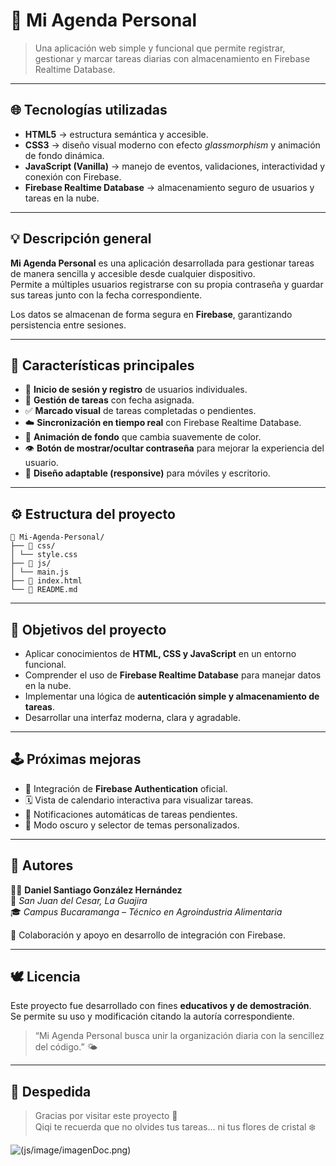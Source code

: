 # 📘 Mi Agenda Personal

> Una aplicación web simple y funcional que permite registrar, gestionar y marcar tareas diarias con almacenamiento en Firebase Realtime Database.

---

## 🌐 Tecnologías utilizadas

- **HTML5** → estructura semántica y accesible.  
- **CSS3** → diseño visual moderno con efecto *glassmorphism* y animación de fondo dinámica.  
- **JavaScript (Vanilla)** → manejo de eventos, validaciones, interactividad y conexión con Firebase.  
- **Firebase Realtime Database** → almacenamiento seguro de usuarios y tareas en la nube.

---

## 💡 Descripción general

**Mi Agenda Personal** es una aplicación desarrollada para gestionar tareas de manera sencilla y accesible desde cualquier dispositivo.  
Permite a múltiples usuarios registrarse con su propia contraseña y guardar sus tareas junto con la fecha correspondiente.

Los datos se almacenan de forma segura en **Firebase**, garantizando persistencia entre sesiones.

---

## 🔑 Características principales

- 🔐 **Inicio de sesión y registro** de usuarios individuales.  
- 🧾 **Gestión de tareas** con fecha asignada.  
- ✅ **Marcado visual** de tareas completadas o pendientes.  
- ☁️ **Sincronización en tiempo real** con Firebase Realtime Database.  
- 🌈 **Animación de fondo** que cambia suavemente de color.  
- 👁️ **Botón de mostrar/ocultar contraseña** para mejorar la experiencia del usuario.  
- 📱 **Diseño adaptable (responsive)** para móviles y escritorio.  

---

## ⚙️ Estructura del proyecto
```
📂 Mi-Agenda-Personal/
├── 📁 css/
│ └── style.css
├── 📁 js/
│ └── main.js
├── 📄 index.html
└── 📄 README.md
```

---

## 🧭 Objetivos del proyecto

- Aplicar conocimientos de **HTML, CSS y JavaScript** en un entorno funcional.  
- Comprender el uso de **Firebase Realtime Database** para manejar datos en la nube.  
- Implementar una lógica de **autenticación simple y almacenamiento de tareas**.  
- Desarrollar una interfaz moderna, clara y agradable.  

---

## 🕹️ Próximas mejoras

- 🔐 Integración de **Firebase Authentication** oficial.  
- 🗓️ Vista de calendario interactiva para visualizar tareas.  
- 🔔 Notificaciones automáticas de tareas pendientes.  
- 🌙 Modo oscuro y selector de temas personalizados.  

---

## 💬 Autores

👨‍💻 **Daniel Santiago González Hernández**  
📍 *San Juan del Cesar, La Guajira*  
🎓 *Campus Bucaramanga – Técnico en Agroindustria Alimentaria*

🤝 Colaboración y apoyo en desarrollo de integración con Firebase.

---

## 🕊️ Licencia

Este proyecto fue desarrollado con fines **educativos y de demostración**.  
Se permite su uso y modificación citando la autoría correspondiente.

> “Mi Agenda Personal busca unir la organización diaria con la sencillez del código.” 🌤️

---

## 💮 Despedida

> Gracias por visitar este proyecto 🌸  
> Qiqi te recuerda que no olvides tus tareas... ni tus flores de cristal ❄️

![(js/image/imagenDoc.png)](https://i2.wp.com/images.genshin-builds.com/genshin/characters/qiqi/image.png?strip=all&quality=75&w=256)
